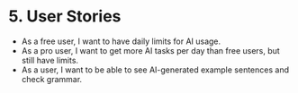 # 5. User Stories
- As a free user, I want to have daily limits for AI usage.
- As a pro user, I want to get more AI tasks per day than free users, but still have limits.
- As a user, I want to be able to see AI-generated example sentences and check grammar.
